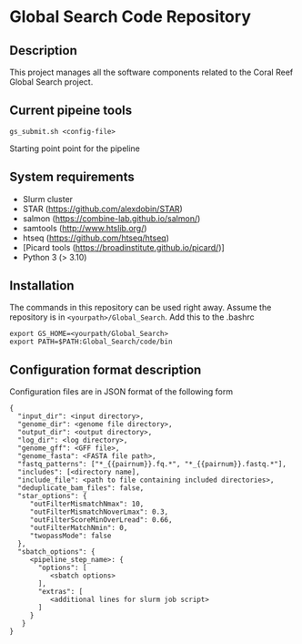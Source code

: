 # Global Search Code Repository

## Description

This project manages all the software components related to the
Coral Reef Global Search project.

## Current pipeine tools

```gs_submit.sh <config-file>```

Starting point point for the pipeline

## System requirements

  * Slurm cluster
  * STAR (https://github.com/alexdobin/STAR)
  * salmon (https://combine-lab.github.io/salmon/)
  * samtools (http://www.htslib.org/)
  * htseq (https://github.com/htseq/htseq)
  * [Picard tools (https://broadinstitute.github.io/picard/)]
  * Python 3 (> 3.10)

## Installation

The commands in this repository can be used right away. Assume the 
repository is in `<yourpath>/Global_Search`. Add this to the .bashrc

```
export GS_HOME=<yourpath/Global_Search>
export PATH=$PATH:Global_Search/code/bin
```

## Configuration format description

Configuration files are in JSON format of the following form

```
{
  "input_dir": <input directory>,
  "genome_dir": <genome file directory>,
  "output_dir": <output directory>,
  "log_dir": <log directory>,
  "genome_gff": <GFF file>,
  "genome_fasta": <FASTA file path>,
  "fastq_patterns": ["*_{{pairnum}}.fq.*", "*_{{pairnum}}.fastq.*"],
  "includes": [<directory name],
  "include_file": <path to file containing included directories>,
  "deduplicate_bam_files": false,
  "star_options": {
     "outFilterMismatchNmax": 10,
     "outFilterMismatchNoverLmax": 0.3,
     "outFilterScoreMinOverLread": 0.66,
     "outFilterMatchNmin": 0,
     "twopassMode": false
  },
  "sbatch_options": {
     <pipeline_step_name>: {
       "options": [
          <sbatch options>
       ],
       "extras": [
          <additional lines for slurm job script>
       ]
     }
   }
}
```
